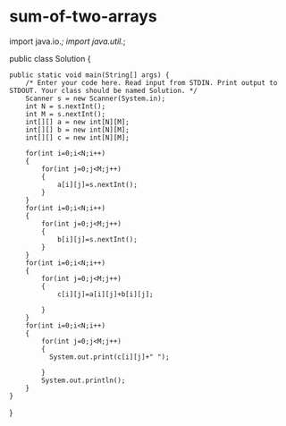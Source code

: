 # sum-of-two-arrays
import java.io.*;
import java.util.*;

public class Solution {

    public static void main(String[] args) {
        /* Enter your code here. Read input from STDIN. Print output to STDOUT. Your class should be named Solution. */
        Scanner s = new Scanner(System.in);
        int N = s.nextInt();
        int M = s.nextInt();
        int[][] a = new int[N][M];
        int[][] b = new int[N][M];
        int[][] c = new int[N][M];
        
        for(int i=0;i<N;i++)
        {
            for(int j=0;j<M;j++)
            {
                a[i][j]=s.nextInt();
            }
        }
        for(int i=0;i<N;i++)
        {
            for(int j=0;j<M;j++)
            {
                b[i][j]=s.nextInt();
            }
        }
        for(int i=0;i<N;i++)
        {
            for(int j=0;j<M;j++)
            {
                c[i][j]=a[i][j]+b[i][j];
               
            }
        }
        for(int i=0;i<N;i++)
        {
            for(int j=0;j<M;j++)
            {
              System.out.print(c[i][j]+" ");
               
            }
            System.out.println();
        }
    }
}
